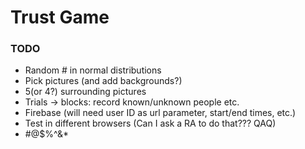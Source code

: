 # Trust Game
### TODO
- Random # in normal distributions
- Pick pictures (and add backgrounds?)
- 5(or 4?) surrounding pictures
- Trials -> blocks: record known/unknown people etc.
- Firebase (will need user ID as url parameter, start/end times, etc.)
- Test in different browsers (Can I ask a RA to do that??? QAQ)
- #@$%^&*
